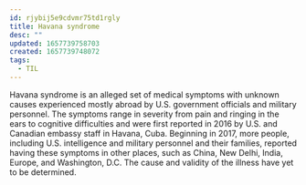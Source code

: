 ```yaml
---
id: rjybij5e9cdvmr75td1rgly
title: Havana syndrome
desc: ""
updated: 1657739758703
created: 1657739748072
tags:
  - TIL
---
```


Havana syndrome is an alleged set of medical symptoms with unknown causes experienced mostly abroad by U.S. government officials and military personnel. The symptoms range in severity from pain and ringing in the ears to cognitive difficulties and were first reported in 2016 by U.S. and Canadian embassy staff in Havana, Cuba. Beginning in 2017, more people, including U.S. intelligence and military personnel and their families, reported having these symptoms in other places, such as China, New Delhi, India, Europe, and Washington, D.C. The cause and validity of the illness have yet to be determined.
